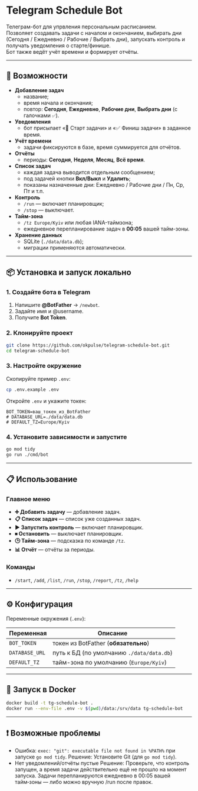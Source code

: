 
# Telegram Schedule Bot 

Телеграм-бот для упрвления персональным расписанием.  
Позволяет создавать задачи с началом и окончанием, выбирать дни (Сегодня / Ежедневно / Рабочие / Выбрать дни), запускать контроль и получать уведомления о старте/финише.  
Бот также ведёт учёт времени и формирует отчёты.

---

## 🚀 Возможности

- **Добавление задач**
  - название;
  - время начала и окончания;
  - повтор: **Сегодня**, **Ежедневно**, **Рабочие дни**, **Выбрать дни** (с галочками `✅`).
- **Уведомления**
  - бот присылает «🔔 Старт задачи» и «✅ Финиш задачи» в заданное время.
- **Учёт времени**
  - задачи фиксируются в базе, время суммируется для отчётов.
- **Отчёты**
  - периоды: **Сегодня**, **Неделя**, **Месяц**, **Всё время**.
- **Список задач**
  - каждая задача выводится отдельным сообщением;
  - под задачей кнопки **Вкл/Выкл** и **Удалить**;
  - показаны назначенные дни: Ежедневно / Рабочие дни / Пн, Ср, Пт и т.п.
- **Контроль**
  - `/run` — включает планировщик;
  - `/stop` — выключает.
- **Тайм-зона**
  - `/tz Europe/Kyiv` или любая IANA-таймзона;
  - ежедневное перепланирование задач в **00:05** вашей тайм-зоны.
- **Хранение данных**
  - SQLite (`./data/data.db`);
  - миграции применяются автоматически.

---

## 📦 Установка и запуск локально

### 1. Создайте бота в Telegram
1. Напишите **@BotFather** → `/newbot`.  
2. Задайте имя и @username.  
3. Получите **Bot Token**.

### 2. Клонируйте проект
```bash
git clone https://github.com/okpulse/telegram-schedule-bot.git
cd telegram-schedule-bot
```

### 3. Настройте окружение
Скопируйте пример `.env`:
```bash
cp .env.example .env
```

Откройте `.env` и укажите токен:
```
BOT_TOKEN=ваш_токен_из_BotFather
# DATABASE_URL=./data/data.db
# DEFAULT_TZ=Europe/Kyiv
```

### 4. Установите зависимости и запустите
```bash
go mod tidy
go run ./cmd/bot
```

---

## 📋 Использование

### Главное меню
- **➕ Добавить задачу** — добавление задач.
- **📋 Список задач** — список уже созданных задач.
- **▶️ Запустить контроль** — включает планировщик.
- **⏹ Остановить** — выключает планировщик.
- **🕒 Тайм-зона** — подсказка по команде `/tz`.
- **📊 Отчёт** — отчёты за периоды.

### Команды
- `/start`, `/add`, `/list`, `/run`, `/stop`, `/report`, `/tz`, `/help`

---

## ⚙️ Конфигурация

Переменные окружения (`.env`):

| Переменная    | Описание |
|---------------|----------|
| `BOT_TOKEN`   | токен из BotFather (**обязательно**) |
| `DATABASE_URL`| путь к БД (по умолчанию `./data/data.db`) |
| `DEFAULT_TZ`  | тайм-зона по умолчанию (`Europe/Kyiv`) |

---

## 🐳 Запуск в Docker

```bash
docker build -t tg-schedule-bot .
docker run --env-file .env -v $(pwd)/data:/srv/data tg-schedule-bot
```

---

## ❗ Возможные проблемы

- Ошибка: `exec: "git": executable file not found in %PATH%` при запуске `go mod tidy`. 
  Решение: Установите Git (для `go mod tidy`).
- Нет уведомлений/отчёты пустые
  Решение: Проверьте, что контроль запущен, а время задачи действительно ещё не прошло на момент запуска. Задачи перепланируются ежедневно в 00:05 вашей тайм‑зоны — либо можно вручную /run после правок. 




